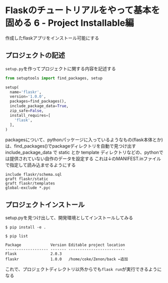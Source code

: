 # Flaskのチュートリアルをやって基本を固める 6 - Project Installable編

作成したflaskアプリをインストール可能にする

## プロジェクトの記述

`setup.py`を作ってプロジェクトに関する内容を記述する

```py:setup.py
from setuptools import find_packages, setup

setup(
  name='flaskr',
  version='1.0.0',
  packages=find_packages(),
  include_package_data=True,
  zip_safe=False,
  install_requires=[
    'flask',
  ],
)
```

packagesについて、pythonパッケージに入っているようなもの(flask本体とか)は、find_packages()でpackageディレクトリを自動で見つけ出す
include_package_data で static とか template ディレクトリなどの、pythonでは提供されていない自作のデータを設定する
これは↓のMANIFEST.inファイルで指定して読み込ませるようにする

```in:MANIFEST.in
include flaskr/schema.sql
graft flaskr/static
graft flaskr/templates
global-exclude *.pyc
```

## プロジェクトインストール

setup.pyを見つけ出して、開発環境としてインストールしてみる

```
$ pip install -e .

$ pip list

Package             Version Editable project location
------------------- ------- -------------------------
Flask               2.0.3
flaskr              1.0.0   /home/coke/Zenon/back ←追加
```

これで、プロジェクトディレクトリ以外からでも`flask run`が実行できるようになる
